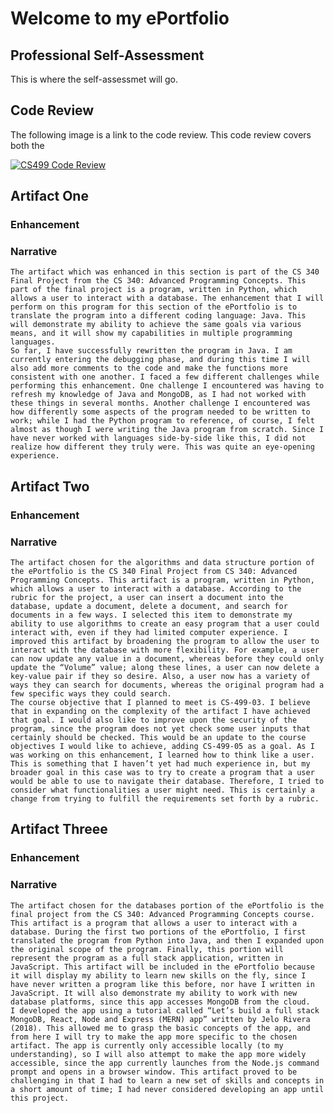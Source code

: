 # Welcome to my ePortfolio

## Professional Self-Assessment

This is where the self-assessmet will go.

## Code Review

The following image is a link to the code review. This code review covers both the

[![CS499 Code Review](https://i.imgur.com/QBLhuz7.png)](https://youtu.be/FqF6p_0CEmE "CS499 Code Review")

## Artifact One

### Enhancement 

### Narrative

	The artifact which was enhanced in this section is part of the CS 340 Final Project from the CS 340: Advanced Programming Concepts. This part of the final project is a program, written in Python, which allows a user to interact with a database. The enhancement that I will perform on this program for this section of the ePortfolio is to translate the program into a different coding language: Java. This will demonstrate my ability to achieve the same goals via various means, and it will show my capabilities in multiple programming languages.
	So far, I have successfully rewritten the program in Java. I am currently entering the debugging phase, and during this time I will also add more comments to the code and make the functions more consistent with one another. I faced a few different challenges while performing this enhancement. One challenge I encountered was having to refresh my knowledge of Java and MongoDB, as I had not worked with these things in several months. Another challenge I encountered was how differently some aspects of the program needed to be written to work; while I had the Python program to reference, of course, I felt almost as though I were writing the Java program from scratch. Since I have never worked with languages side-by-side like this, I did not realize how different they truly were. This was quite an eye-opening experience.


## Artifact Two

### Enhancement

### Narrative

	The artifact chosen for the algorithms and data structure portion of the ePortfolio is the CS 340 Final Project from CS 340: Advanced Programming Concepts. This artifact is a program, written in Python, which allows a user to interact with a database. According to the rubric for the project, a user can insert a document into the database, update a document, delete a document, and search for documents in a few ways. I selected this item to demonstrate my ability to use algorithms to create an easy program that a user could interact with, even if they had limited computer experience. I improved this artifact by broadening the program to allow the user to interact with the database with more flexibility. For example, a user can now update any value in a document, whereas before they could only update the “Volume” value; along these lines, a user can now delete a key-value pair if they so desire. Also, a user now has a variety of ways they can search for documents, whereas the original program had a few specific ways they could search.
	The course objective that I planned to meet is CS-499-03. I believe that in expanding on the complexity of the artifact I have achieved that goal. I would also like to improve upon the security of the program, since the program does not yet check some user inputs that certainly should be checked. This would be an update to the course objectives I would like to achieve, adding CS-499-05 as a goal. As I was working on this enhancement, I learned how to think like a user. This is something that I haven’t yet had much experience in, but my broader goal in this case was to try to create a program that a user would be able to use to navigate their database. Therefore, I tried to consider what functionalities a user might need. This is certainly a change from trying to fulfill the requirements set forth by a rubric.


## Artifact Threee

### Enhancement

### Narrative

	The artifact chosen for the databases portion of the ePortfolio is the final project from the CS 340: Advanced Programming Concepts course. This artifact is a program that allows a user to interact with a database. During the first two portions of the ePortfolio, I first translated the program from Python into Java, and then I expanded upon the original scope of the program. Finally, this portion will represent the program as a full stack application, written in JavaScript. This artifact will be included in the ePortfolio because it will display my ability to learn new skills on the fly, since I have never written a program like this before, nor have I written in JavaScript. It will also demonstrate my ability to work with new database platforms, since this app accesses MongoDB from the cloud.
	I developed the app using a tutorial called “Let’s build a full stack MongoDB, React, Node and Express (MERN) app” written by Jelo Rivera (2018). This allowed me to grasp the basic concepts of the app, and from here I will try to make the app more specific to the chosen artifact. The app is currently only accessible locally (to my understanding), so I will also attempt to make the app more widely accessible, since the app currently launches from the Node.js command prompt and opens in a browser window. This artifact proved to be challenging in that I had to learn a new set of skills and concepts in a short amount of time; I had never considered developing an app until this project.

